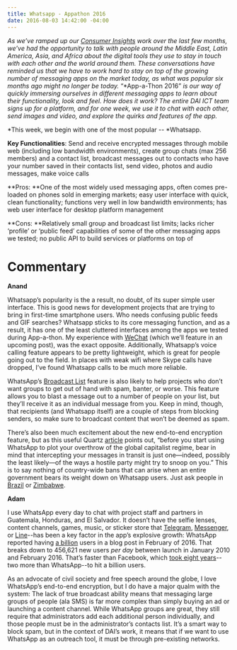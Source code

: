 ```yaml
---
title: Whatsapp - Appathon 2016
date: 2016-08-03 14:42:00 -04:00
---
```


*As we’ve ramped up our [Consumer Insights](http://dai-global-digital.com/tags/?tag=consumer-insights) work over the last few months, we’ve had the opportunity to talk with people around the Middle East, Latin America, Asia, and Africa about the digital tools they use to stay in touch with each other and the world around them. These conversations have reminded us that we have to work hard to stay on top of the growing number of messaging apps on the market today, as what was popular six months ago might no longer be today.* “\*App-a-Thon 2016” *is our way of quickly immersing ourselves in different messaging apps to learn about their functionality, look and feel. How does it work? The entire DAI ICT team signs up for a platform, and for one week, we use it to chat with each other, send images and video, and explore the quirks and features of the app.*

\*This week, we begin with one of the most popular -- \*Whatsapp.

<!--more-->

**Key Functionalities**: Send and receive encrypted messages through mobile web (including low bandwidth environments), create group chats (max 256 members) and a contact list, broadcast messages out to contacts who have your number saved in their contacts list, send video, photos and audio messages, make voice calls

\*\*Pros: \*\*One of the most widely used messaging apps, often comes pre-loaded on phones sold in emerging markets; easy user interface with quick, clean functionality; functions very well in low bandwidth environments; has web user interface for desktop platform management

\*\*Cons: \*\*Relatively small group and broadcast list limits; lacks richer ‘profile’ or ‘public feed’ capabilities of some of the other messaging apps we tested; no public API to build services or platforms on top of

# **Commentary**

**Anand**

Whatsapp’s popularity is the a result, no doubt, of its super simple user interface. This is good news for development projects that are trying to bring in first-time smartphone users. Who needs confusing public feeds and GIF searches? Whatsapp sticks to its core messaging function, and as a result, it has one of the least cluttered interfaces among the apps we tested during App-a-thon. My experience with [WeChat](https://web.wechat.com/) (which we’ll feature in an upcoming post), was the exact opposite. Additionally, Whatsapp’s voice calling feature appears to be pretty lightweight, which is great for people going out to the field. In places with weak wifi where Skype calls have dropped, I’ve found Whatsapp calls to be much more reliable.

WhatsApp’s [Broadcast List](https://www.whatsapp.com/faq/en/general/23741782) feature is also likely to help projects who don’t want groups to get out of hand with spam, banter, or worse. This feature allows you to blast a message out to a number of people on your list, but they’ll receive it as an individual message from you. Keep in mind, though, that recipients (and Whatsapp itself) are a couple of steps from blocking senders, so make sure to broadcast content that won’t be deemed as spam.

There’s also been much excitement about the new end-to-end encryption feature, but as this useful Quartz [article](http://qz.com/656035/whatsapps-new-encryption-wont-protect-you-unless-youre-also-doing-all-these-things/) points out, “before you start using WhatsApp to plot your overthrow of the global capitalist regime, bear in mind that intercepting your messages in transit is just one—indeed, possibly the least likely—of the ways a hostile party might try to snoop on you.” This is to say nothing of country-wide bans that can arise when an entire government bears its weight down on Whatsapp users. Just ask people in [Brazil](http://www.cnn.com/2016/05/02/world/whatsapp-suspended-brazil/) or [Zimbabwe](http://qz.com/724702/a-whatsapp-blackout-in-zimbabwe-was-no-match-for-massive-protests-against-mugabes-failing-economy/).

**Adam**

I use WhatsApp every day to chat with project staff and partners in Guatemala, Honduras, and El Salvador. It doesn’t have the selfie lenses, content channels, games, music, or sticker store that [Telegram](https://play.google.com/store/apps/details?id=org.telegram.messenger&hl=en), [Messenger](https://play.google.com/store/apps/details?id=com.facebook.orca&hl=en), or [Line](https://play.google.com/store/apps/details?id=jp.naver.line.android&hl=en)--has been a key factor in the app’s explosive growth: WhatsApp reported having [a billion](https://blog.whatsapp.com/616/One-billion) users in a blog post in February of 2016. That breaks down to 456,621 new users *per day* between launch in January 2010 and February 2016. That’s faster than Facebook, which [took eight years](http://firstmonday.org/ojs/index.php/fm/article/view/5423/4466)--two more than WhatsApp--to hit a billion users.

As an advocate of civil society and free speech around the globe, I love WhatsApp’s end-to-end encryption, but I do have a major qualm with the system: The lack of true broadcast ability means that messaging large groups of people (ala SMS) is far more complex than simply buying an ad or launching a content channel. While WhatsApp groups are great, they still require that administrators add each additional person individually, and those people must be in the administrator’s contacts list. It’s a smart way to block spam, but in the context of DAI’s work, it means that if we want to use WhatsApp as an outreach tool, it must be through pre-existing networks.